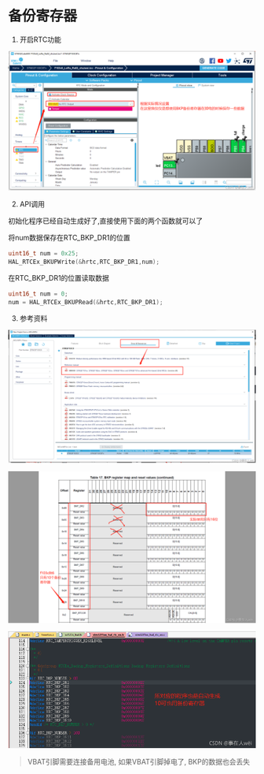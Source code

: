 # 备份寄存器

1. 开启RTC功能

![在这里插入图片描述](.assets/README/5d26394855f93474e6dbe913800ed726.png)

2. API调用

初始化程序已经自动生成好了,直接使用下面的两个函数就可以了

将num数据保存在RTC_BKP_DR1的位置

```c
uint16_t num = 0x25;
HAL_RTCEx_BKUPWrite(&hrtc,RTC_BKP_DR1,num);
```

在RTC_BKP_DR1的位置读取数据

```c
uint16_t num = 0;
num = HAL_RTCEx_BKUPRead(&hrtc,RTC_BKP_DR1);
```

3.  参考资料

![在这里插入图片描述](.assets/README/c3fedbd1c8ab777f22e6a14e96b09441.png)

![在这里插入图片描述](.assets/README/87348c99dae19d16aaae301e2414c9f1.png)

![在这里插入图片描述](.assets/README/b48eac1f9be3f924912413580c81de28.png)

> VBAT引脚需要连接备用电池, 如果VBAT引脚掉电了, BKP的数据也会丢失

